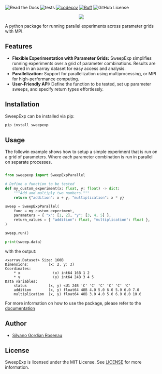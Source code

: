 ![Read the Docs](https://img.shields.io/readthedocs/sweepexp)
![tests](https://github.com/Gordi42/sweepexp/actions/workflows/test.yml/badge.svg)
[![codecov](https://codecov.io/github/Gordi42/sweepexp/graph/badge.svg?token=SHVDIIOL8Y)](https://codecov.io/github/Gordi42/sweepexp)
[![Ruff](https://img.shields.io/endpoint?url=https://raw.githubusercontent.com/astral-sh/ruff/main/assets/badge/v2.json)](https://github.com/astral-sh/ruff)
![GitHub License](https://img.shields.io/github/license/Gordi42/sweepexp)

<p align="center">
<img src="docs/source/_static/sweepexp_logo.png?raw=true">
</p>

A python package for running parallel experiments across parameter grids with MPI.

## Features

- **Flexible Experimentation with Parameter Grids:** SweepExp simplifies running experiments over a grid of parameter combinations. Results are stored in an xarray dataset for easy access and analysis.
- **Parallelization:** Support for parallelization using multiprocessing, or MPI for high-performance computing.
- **User-Friendly API:**  Define the function to be tested, set up parameter sweeps, and specify return types effortlessly.

## Installation

SweepExp can be installed via pip:

```bash
pip install sweepexp
```

## Usage
The followin example shows how to setup a simple experiment that is run on a grid of parameters. Where each parameter combination is run in parallel on separate processes. 

```python

from sweepexp import SweepExpParallel

# Define a function to be tested
def my_custom_experiment(x: float, y: float) -> dict:
    """Add and multiply two numbers."""
    return {"addition": x + y, "multiplication": x * y}

sweep = SweepExpParallel(
    func = my_custom_experiment,
    parameters = { "x": [1, 2], "y": [3, 4, 5] },
    return_values = { "addition": float, "multiplication": float },
)

sweep.run()

print(sweep.data)
```

with the output:
```
<xarray.Dataset> Size: 160B
Dimensions:         (x: 2, y: 3)
Coordinates:
    * x               (x) int64 16B 1 2
    * y               (y) int64 24B 3 4 5
Data variables:
    status          (x, y) <U1 24B 'C' 'C' 'C' 'C' 'C' 'C'
    addition        (x, y) float64 48B 4.0 5.0 6.0 5.0 6.0 7.0
    multiplication  (x, y) float64 48B 3.0 4.0 5.0 6.0 8.0 10.0
```

For more information on how to use the package, please refer to the [documentation](https://sweepexp.readthedocs.io/)


## Author
- [Silvano Gordian Rosenau](silvano.rosenau@uni-hamburg.de)

## License
SweepExp is licensed under the MIT License. See [LICENSE](LICENSE) for more information.
